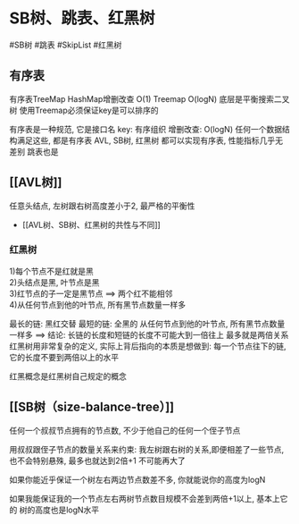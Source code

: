 # SB树、跳表、红黑树

#SB树 #跳表 #SkipList #红黑树

## 有序表
有序表TreeMap
HashMap增删改查 O(1)
Treemap O(logN) 底层是平衡搜索二叉树
使用Treemap必须保证key是可以排序的

有序表是一种规范, 它是接口名
 key: 有序组织
 增删改查: O(logN)
任何一个数据结构满足这些, 都是有序表
 AVL, SB树, 红黑树 都可以实现有序表, 性能指标几乎无差别
 跳表也是


## [[AVL树]]
任意头结点, 左树跟右树高度差小于2, 最严格的平衡性


- [[AVL树、SB树、红黑树的共性与不同]]

### 红黑树
1)每个节点不是红就是黑  
2)头结点是黑, 叶节点是黑  
3)红节点的子一定是黑节点 ==> 两个红不能相邻  
4)从任何节点到他的叶节点, 所有黑节点数量一样多  

最长的链: 黑红交替
最短的链: 全黑的
从任何节点到他的叶节点, 所有黑节点数量一样多
==>
结论: 长链的长度和短链的长度不可能大到一倍往上
最多就是两倍关系
红黑树用非常复杂的定义, 实际上背后指向的本质是想做到:
每一个节点往下的链, 它的长度不要到两倍以上的水平

红黑概念是红黑树自己规定的概念


## [[SB树（size-balance-tree）]]
任何一个叔叔节点拥有的节点数, 不少于他自己的任何一个侄子节点

用叔叔跟侄子节点的数量关系来约束:
我左树跟右树的关系,即便相差了一些节点, 也不会特别悬殊, 最多也就达到2倍+1
不可能再大了

如果你能近乎保证一个树左右两边节点数差不多, 你就能说你的高度为logN

如果我能保证我的一个节点左右两树节点数目规模不会差到两倍+1以上, 基本上它的
树的高度也是logN水平

